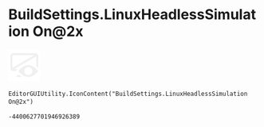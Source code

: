# BuildSettings.LinuxHeadlessSimulation On@2x
![](/img/BuildSettings.LinuxHeadlessSimulation%20On@2x.png)

``` CSharp
EditorGUIUtility.IconContent("BuildSettings.LinuxHeadlessSimulation On@2x")
```
```
-4400627701946926389
```

